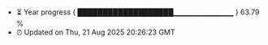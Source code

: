 - ⏳ Year progress { ███████████████████▁▁▁▁▁▁▁▁▁▁▁ } 63.79 %
- ⏰ Updated on Thu, 21 Aug 2025 20:26:23 GMT

